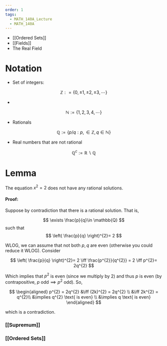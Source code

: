 ```yaml
---
order: 1
tags:
  - MATH_140A_Lecture
  - MATH_140A
---
```

- [[Ordered Sets]]
- [[Fields]]
- The Real Field

# Notation
- Set of integers:

$$
\mathbb{Z} : = \{0, \pm 1, \pm2, \pm 3, \cdots\}
$$

- 
$$
\mathbb{N} := \{1, 2, 3, 4, \cdots \}
$$

- Rationals

$$
\mathbb{Q} := \{p / q : p, \in \mathbb{Z}, q \in \mathbb{N} \}
$$

- Real numbers that are not rational

$$
\mathbb{Q}^{c} := \mathbb{R} \backslash \mathbb{Q} 
$$


# Lemma 
The equation $x^{2}= 2$ does not have any rational solutions. 
#### Proof:
Suppose by contradiction that there is a rational solution. That is, 

$$
\exists \frac{p}{q}\in \mathbb{Q} 
$$
 such that 
$$
\left( \frac{p}{q} \right)^{2}= 2
$$

WLOG, we can assume that not both $p,q$ are even (otherwise you could reduce it WLOG). Consider

$$
\left( \frac{p}{q} \right)^{2}= 2 \iff \frac{p^{2}}{q^{2}} = 2 \iff p^{2}= 2q^{2}
$$

Which implies that $p^{2}$ is even (since we multiply by $2$) and thus $p$ is even (by contrapositive, $p \text{ odd} \implies p^{2}\text{ odd}$). So,

$$
\begin{aligned}
p^{2} = 2q^{2} 
&\iff (2k)^{2} = 2q^{2} \\
&\iff 2k^{2} = q^{2}\\
&\implies q^{2} \text{ is even} \\
&\implies q \text{ is even}
\end{aligned}
$$

which is a contradiction. 

### [[Supremum]]
### [[Ordered Sets]]


